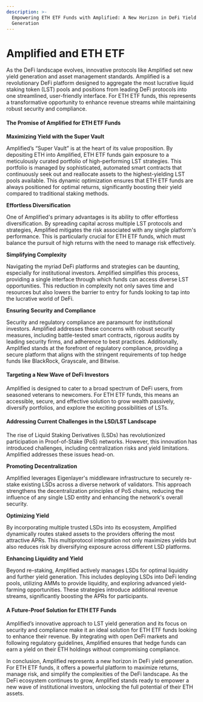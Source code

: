 ```yaml
---
description: >-
  Empowering ETH ETF Funds with Amplified: A New Horizon in DeFi Yield
  Generation
---
```


# Amplified and ETH ETF

As the DeFi landscape evolves, innovative protocols like Amplified set new yield generation and asset management standards. Amplified is a revolutionary DeFi platform designed to aggregate the most lucrative liquid staking token (LST) pools and positions from leading DeFi protocols into one streamlined, user-friendly interface. For ETH ETF funds, this represents a transformative opportunity to enhance revenue streams while maintaining robust security and compliance.

#### The Promise of Amplified for ETH ETF Funds

**Maximizing Yield with the Super Vault**

Amplified’s “Super Vault” is at the heart of its value proposition. By depositing ETH into Amplified, ETH ETF funds gain exposure to a meticulously curated portfolio of high-performing LST strategies. This portfolio is managed by sophisticated, automated smart contracts that continuously seek out and reallocate assets to the highest-yielding LST pools available. This dynamic optimization ensures that ETH ETF funds are always positioned for optimal returns, significantly boosting their yield compared to traditional staking methods.

**Effortless Diversification**

One of Amplified's primary advantages is its ability to offer effortless diversification. By spreading capital across multiple LST protocols and strategies, Amplified mitigates the risk associated with any single platform's performance. This is particularly crucial for ETH ETF funds, which must balance the pursuit of high returns with the need to manage risk effectively.

**Simplifying Complexity**

Navigating the myriad DeFi platforms and strategies can be daunting, especially for institutional investors. Amplified simplifies this process, providing a single interface through which funds can access diverse LST opportunities. This reduction in complexity not only saves time and resources but also lowers the barrier to entry for funds looking to tap into the lucrative world of DeFi.

**Ensuring Security and Compliance**

Security and regulatory compliance are paramount for institutional investors. Amplified addresses these concerns with robust security measures, including battle-tested smart contracts, rigorous audits by leading security firms, and adherence to best practices. Additionally, Amplified stands at the forefront of regulatory compliance, providing a secure platform that aligns with the stringent requirements of top hedge funds like BlackRock, Grayscale, and Bitwise.

#### Targeting a New Wave of DeFi Investors

Amplified is designed to cater to a broad spectrum of DeFi users, from seasoned veterans to newcomers. For ETH ETF funds, this means an accessible, secure, and effective solution to grow wealth passively, diversify portfolios, and explore the exciting possibilities of LSTs.

#### Addressing Current Challenges in the LSD/LST Landscape

The rise of Liquid Staking Derivatives (LSDs) has revolutionized participation in Proof-of-Stake (PoS) networks. However, this innovation has introduced challenges, including centralization risks and yield limitations. Amplified addresses these issues head-on.

**Promoting Decentralization**

Amplified leverages Eigenlayer's middleware infrastructure to securely re-stake existing LSDs across a diverse network of validators. This approach strengthens the decentralization principles of PoS chains, reducing the influence of any single LSD entity and enhancing the network's overall security.

**Optimizing Yield**

By incorporating multiple trusted LSDs into its ecosystem, Amplified dynamically routes staked assets to the providers offering the most attractive APRs. This multiprotocol integration not only maximizes yields but also reduces risk by diversifying exposure across different LSD platforms.

**Enhancing Liquidity and Yield**

Beyond re-staking, Amplified actively manages LSDs for optimal liquidity and further yield generation. This includes deploying LSDs into DeFi lending pools, utilizing AMMs to provide liquidity, and exploring advanced yield-farming opportunities. These strategies introduce additional revenue streams, significantly boosting the APRs for participants.

#### A Future-Proof Solution for ETH ETF Funds

Amplified’s innovative approach to LST yield generation and its focus on security and compliance make it an ideal solution for ETH ETF funds looking to enhance their revenue. By integrating with open DeFi markets and following regulatory guidelines, Amplified ensures that hedge funds can earn a yield on their ETH holdings without compromising compliance.

In conclusion, Amplified represents a new horizon in DeFi yield generation. For ETH ETF funds, it offers a powerful platform to maximize returns, manage risk, and simplify the complexities of the DeFi landscape. As the DeFi ecosystem continues to grow, Amplified stands ready to empower a new wave of institutional investors, unlocking the full potential of their ETH assets.
